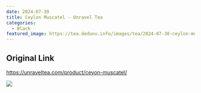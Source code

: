 ```yaml
---
date: 2024-07-30
title: Ceylon Muscatel - Unravel Tea
categories:
  - Black
featured_image: https://tea.dedunu.info/images/tea/2024-07-30-ceylon-muscatel-1.jpeg
---
```


## Original Link

<https://unraveltea.com/product/ceyon-muscatel/>

![](https://tea.dedunu.info/images/tea/2024-07-30-ceylon-muscatel-2.jpeg)
